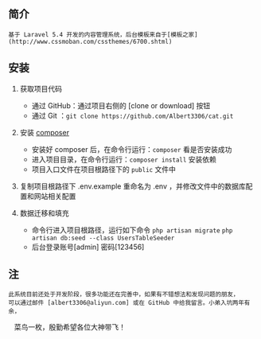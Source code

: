 ## 简介

    基于 Laravel 5.4 开发的内容管理系统，后台模板来自于[模板之家](http://www.cssmoban.com/cssthemes/6700.shtml)

## 安装

1. 获取项目代码
    * 通过 GitHub：通过项目右侧的 [clone or download] 按钮 
    * 通过 Git   ：`git clone https://github.com/Albert3306/cat.git`

2. 安装 [composer](https://getcomposer.org/download/)
    * 安装好 composer 后，在命令行运行：`composer` 看是否安装成功
    * 进入项目目录，在命令行运行：`composer install` 安装依赖
    * 项目入口文件在项目根路径下的 `public` 文件中

3. 复制项目根路径下 .env.example 重命名为 .env ，并修改文件中的数据库配置和网站相关配置

4. 数据迁移和填充
    * 命令行进入项目根路径，运行如下命令
        `php artisan migrate`
        `php artisan db:seed --class UsersTableSeeder`
    * 后台登录账号[admin] 密码[123456]

## 注
    此系统目前还处于开发阶段，很多功能还在完善中，如果有不错想法和发现问题的朋友，
    可以通过邮件 [albert3306@aliyun.com] 或在 GitHub 中给我留言。小弟入坑两年有余，
    菜鸟一枚，殷勤希望各位大神带飞！
